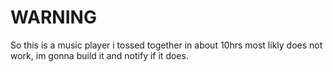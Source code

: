 # WARNING
So this is a music player i tossed together in about 10hrs most likly does not work, im gonna build it and notify if it does.
